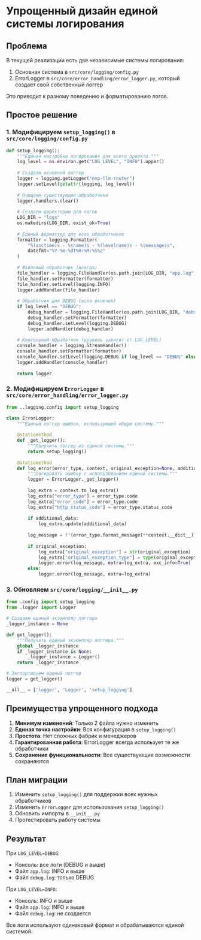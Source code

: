# Упрощенный дизайн единой системы логирования

## Проблема

В текущей реализации есть две независимые системы логирования:
1. Основная система в `src/core/logging/config.py`
2. ErrorLogger в `src/core/error_handling/error_logger.py`, который создает свой собственный логгер

Это приводит к разному поведению и форматированию логов.

## Простое решение

### 1. Модифицируем `setup_logging()` в `src/core/logging/config.py`

```python
def setup_logging():
    """Единая настройка логирования для всего проекта."""
    log_level = os.environ.get("LOG_LEVEL", "INFO").upper()
    
    # Создаем основной логгер
    logger = logging.getLogger("nnp-llm-router")
    logger.setLevel(getattr(logging, log_level))
    
    # Очищаем существующие обработчики
    logger.handlers.clear()
    
    # Создаем директорию для логов
    LOG_DIR = "logs"
    os.makedirs(LOG_DIR, exist_ok=True)
    
    # Единый форматтер для всех обработчиков
    formatter = logging.Formatter(
        "%(asctime)s - %(name)s - %(levelname)s - %(message)s",
        datefmt="%Y-%m-%dT%H:%M:%S%z"
    )
    
    # Файловый обработчик (всегда)
    file_handler = logging.FileHandler(os.path.join(LOG_DIR, "app.log"))
    file_handler.setFormatter(formatter)
    file_handler.setLevel(logging.INFO)
    logger.addHandler(file_handler)
    
    # Обработчик для DEBUG (если включен)
    if log_level == "DEBUG":
        debug_handler = logging.FileHandler(os.path.join(LOG_DIR, "debug.log"))
        debug_handler.setFormatter(formatter)
        debug_handler.setLevel(logging.DEBUG)
        logger.addHandler(debug_handler)
    
    # Консольный обработчик (уровень зависит от LOG_LEVEL)
    console_handler = logging.StreamHandler()
    console_handler.setFormatter(formatter)
    console_handler.setLevel(logging.DEBUG if log_level == "DEBUG" else logging.INFO)
    logger.addHandler(console_handler)
    
    return logger
```

### 2. Модифицируем `ErrorLogger` в `src/core/error_handling/error_logger.py`

```python
from ..logging.config import setup_logging

class ErrorLogger:
    """Единый логгер ошибок, использующий общую систему."""
    
    @staticmethod
    def _get_logger():
        """Получить логгер из единой системы."""
        return setup_logging()
    
    @staticmethod
    def log_error(error_type, context, original_exception=None, additional_data=None):
        """Логировать ошибку с использованием единой системы."""
        logger = ErrorLogger._get_logger()
        
        log_extra = context.to_log_extra()
        log_extra["error_type"] = error_type.code
        log_extra["error_code"] = error_type.code
        log_extra["http_status_code"] = error_type.status_code
        
        if additional_data:
            log_extra.update(additional_data)
        
        log_message = f"{error_type.format_message(**context.__dict__)}"
        
        if original_exception:
            log_extra["original_exception"] = str(original_exception)
            log_extra["original_exception_type"] = type(original_exception).__name__
            logger.error(log_message, extra=log_extra, exc_info=True)
        else:
            logger.error(log_message, extra=log_extra)
```

### 3. Обновляем `src/core/logging/__init__.py`

```python
from .config import setup_logging
from .logger import Logger

# Создаем единый экземпляр логгера
_logger_instance = None

def get_logger():
    """Получить единый экземпляр логгера."""
    global _logger_instance
    if _logger_instance is None:
        _logger_instance = Logger()
    return _logger_instance

# Экспортируем единый логгер
logger = get_logger()

__all__ = ['logger', 'Logger', 'setup_logging']
```

## Преимущества упрощенного подхода

1. **Минимум изменений**: Только 2 файла нужно изменить
2. **Единая точка настройки**: Вся конфигурация в `setup_logging()`
3. **Простота**: Нет сложных фабрик и менеджеров
4. **Гарантированная работа**: ErrorLogger всегда использует те же обработчики
5. **Сохранение функциональности**: Все существующие возможности сохраняются

## План миграции

1. Изменить `setup_logging()` для поддержки всех нужных обработчиков
2. Изменить `ErrorLogger` для использования `setup_logging()`
3. Обновить импорты в `__init__.py`
4. Протестировать работу системы

## Результат

При `LOG_LEVEL=DEBUG`:
- Консоль: все логи (DEBUG и выше)
- Файл `app.log`: INFO и выше
- Файл `debug.log`: только DEBUG

При `LOG_LEVEL=INFO`:
- Консоль: INFO и выше
- Файл `app.log`: INFO и выше
- Файл `debug.log`: не создается

Все логи используют одинаковый формат и обрабатываются единой системой.
